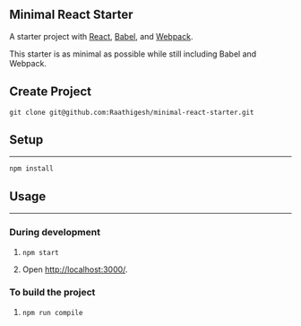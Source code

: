 Minimal React Starter
---

A starter project with [React](https://facebook.github.io/react/), [Babel](http://babeljs.io/), and [Webpack](http://webpack.github.io/).

This starter is as minimal as possible while still including Babel and Webpack.


Create Project
---
```
git clone git@github.com:Raathigesh/minimal-react-starter.git
```

## Setup
---

```
npm install
```

## Usage
---

### During development

1. `npm start`

2. Open [http://localhost:3000/](http://localhost:3000/).

### To build the project

1. `npm run compile`
